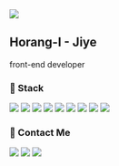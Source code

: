 <img src="https://user-images.githubusercontent.com/62678492/127778381-07b275a2-0728-485e-9578-b5b6bb09acb6.png" align="center" margin="0 auth" />

<h2> Horang-I - Jiye </h2>
<p> front-end developer </p>

<h3 > 🔧 Stack </h3>

<img src="https://img.shields.io/badge/JavaScript-F7DF1E?style=flat-square&logo=JavaScript&logoColor=white"> <img src="https://img.shields.io/badge/TypeScript-2196F3?style=flat-square&logo=TypeScript&logoColor=white"> <img src="https://img.shields.io/badge/React-3766AB?style=flat-square&logo=React&logoColor=white"> <img src="https://img.shields.io/badge/Redux-764ABC?style=flat-square&logo=Redux&logoColor=white"> 
<img src="https://img.shields.io/badge/HTML-E34F26?style=flat-square&logo=HTML5&logoColor=white"> <img src="https://img.shields.io/badge/Sass-CC6699?style=flat-square&logo=Sass&logoColor=white"> <img src="https://img.shields.io/badge/CSS-1572B6?style=flat-square&logo=CSS3&logoColor=white"> <img src="https://img.shields.io/badge/Git-181717?style=flat-square&logo=GitHub&logoColor=white"> <img src="https://img.shields.io/badge/AmazonS3-1572B6?style=flat-square&logo=Amazon S3&logoColor=white">

<h3 > 🔧 Contact Me </h3>

<a href="https://www.linkedin.com/in/jiye-yu-084345208/"><img src="https://img.shields.io/badge/LinkedIn-0A66C2?style=flat-square&logo=LinkedIn&logoColor=white"></a> 
<a href="https://velog.io/@jy777hi"><img src="https://img.shields.io/badge/Blog-FF5722?style=flat-square&logo=Blogger&logoColor=white"></a> 
<a href="mailto:jy522hi@gmail.com"><img src="https://img.shields.io/badge/Gmail-EA4335?style=flat-square&logo=Gmail&logoColor=white"></a>
